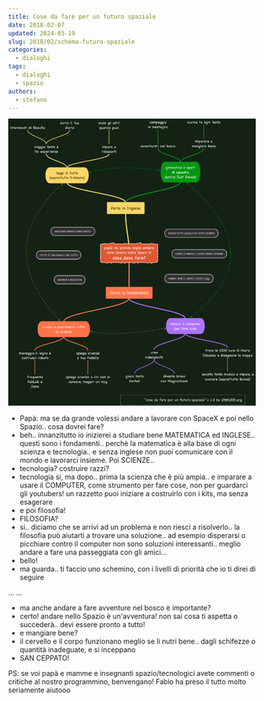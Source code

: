 ```yaml
---
title: Cose da fare per un futuro spaziale
date: 2018-02-07
updated: 2024-03-19
slug: 2018/02/schema-futuro-spaziale
categories:
  - dialoghi
tags:
  - dialoghi
  - spazio
authors:
  - stefano
---
```

![](../../../assets/img/post/2018/schema-futuro-spaziale.png)

- Papà: ma se da grande volessi andare a lavorare con SpaceX e poi nello Spazio.. cosa dovrei fare?
- beh.. innanzitutto io inizierei a studiare bene MATEMATICA ed INGLESE.. questi sono i fondamenti.. perchè la matematica è alla base di ogni scienza e tecnologia.. e senza inglese non puoi comunicare con il mondo e lavorarci insieme.
Poi SCIENZE..
- tecnologia? costruire razzi?
- tecnologia si, ma dopo.. prima la scienza che è più ampia.. e imparare a usare il COMPUTER, come strumento per fare cose, non per guardarci gli youtubers! un razzetto puoi iniziare a costruirlo con i kits, ma senza esagerare
- e poi filosofia!
- FILOSOFIA?
- si.. diciamo che se arrivi ad un problema e non riesci a risolverlo.. la filosofia può aiutarti a trovare una soluzione.. ad esempio disperarsi o picchiare contro il computer non sono soluzioni interessanti.. meglio andare a fare una passeggiata con gli amici...
- bello!
- ma guarda.. ti faccio uno schemino, con i livelli di priorità che io ti direi di seguire

... ...

- ma anche andare a fare avventure nel bosco è importante?
- certo! andare nello Spazio è un'avventura! non sai cosa ti aspetta o succederà.. devi essere pronto a tutto!
- e mangiare bene?
- il cervello e il corpo funzionano meglio se li nutri bene.. dagli schifezze o quantità inadeguate, e si inceppano
- SAN CEPPATO!

PS: se voi papà e mamme e insegnanti spazio/tecnologici avete commenti o critiche al nostro programmino, benvengano! Fabio ha preso il tutto molto seriamente aiutooo 
